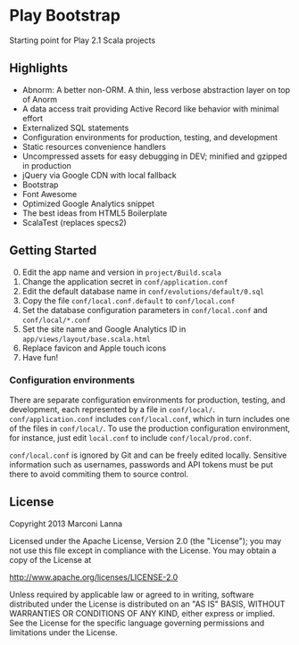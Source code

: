 # Play Bootstrap

Starting point for Play 2.1 Scala projects

## Highlights

* Abnorm: A better non-ORM. A thin, less verbose abstraction layer on top of Anorm
* A data access trait providing Active Record like behavior with minimal effort
* Externalized SQL statements
* Configuration environments for production, testing, and development
* Static resources convenience handlers
* Uncompressed assets for easy debugging in DEV; minified and gzipped in production
* jQuery via Google CDN with local fallback
* Bootstrap
* Font Awesome
* Optimized Google Analytics snippet
* The best ideas from HTML5 Boilerplate
* ScalaTest (replaces specs2)

## Getting Started

0. Edit the app name and version in `project/Build.scala`
0. Change the application secret in `conf/application.conf`
0. Edit the default database name in `conf/evolutions/default/0.sql`
0. Copy the file `conf/local.conf.default` to `conf/local.conf`
0. Set the database configuration parameters in `conf/local.conf` and `conf/local/*.conf`
0. Set the site name and Google Analytics ID in `app/views/layout/base.scala.html`
0. Replace favicon and Apple touch icons
0. Have fun!

### Configuration environments

There are separate configuration environments for production, testing, and development,
each represented by a file in `conf/local/`. `conf/application.conf` includes `conf/local.conf`,
which in turn includes one of the files in `conf/local/`. To use the production configuration
environment, for instance, just edit `local.conf` to include `conf/local/prod.conf`.

`conf/local.conf` is ignored by Git and can be freely edited locally. Sensitive information such
as usernames, passwords and API tokens must be put there to avoid commiting them to source control.

## License

Copyright 2013 Marconi Lanna

Licensed under the Apache License, Version 2.0 (the "License");
you may not use this file except in compliance with the License.
You may obtain a copy of the License at

   http://www.apache.org/licenses/LICENSE-2.0

Unless required by applicable law or agreed to in writing, software
distributed under the License is distributed on an "AS IS" BASIS,
WITHOUT WARRANTIES OR CONDITIONS OF ANY KIND, either express or implied.
See the License for the specific language governing permissions and
limitations under the License.
